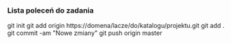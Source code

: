 ### Lista poleceń do zadania
git init
git add origin https://domena/lacze/do/katalogu/projektu.git
git add .
git commit -am "Nowe zmiany"
git push origin master
